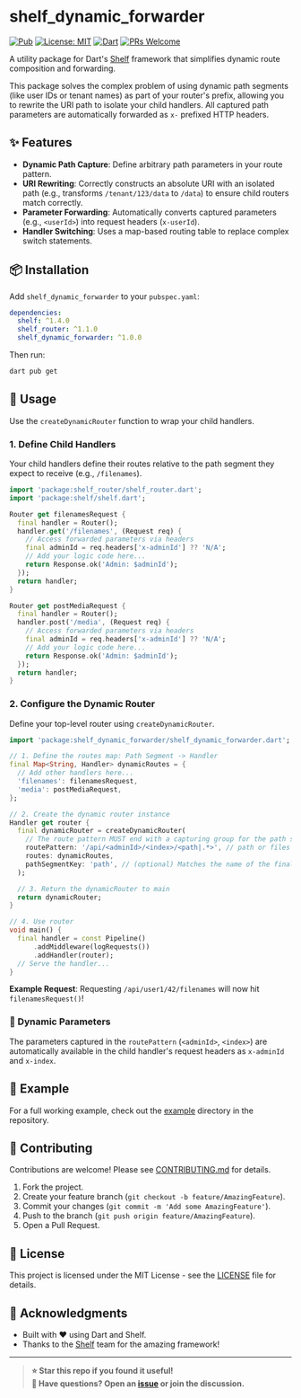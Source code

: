 # shelf_dynamic_forwarder

[![Pub](https://img.shields.io/pub/v/shelf_dynamic_forwarder.svg)](https://pub.dev/packages/shelf_dynamic_forwarder) [![License: MIT](https://img.shields.io/badge/License-MIT-yellow.svg)](https://opensource.org/licenses/MIT) [![Dart](https://img.shields.io/badge/Dart-3.0-blue.svg)](https://dart.dev/) [![PRs Welcome](https://img.shields.io/badge/PRs-welcome-brightgreen.svg)](http://makeapullrequest.com)

A utility package for Dart's [Shelf](https://pub.dev/packages/shelf) framework that simplifies dynamic route composition and forwarding.

This package solves the complex problem of using dynamic path segments (like user IDs or tenant names) as part of your router's prefix, allowing you to rewrite the URI path to isolate your child handlers. All captured path parameters are automatically forwarded as `x-` prefixed HTTP headers.

## ✨ Features

- **Dynamic Path Capture**: Define arbitrary path parameters in your route pattern.
- **URI Rewriting**: Correctly constructs an absolute URI with an isolated path (e.g., transforms `/tenant/123/data` to `/data`) to ensure child routers match correctly.
- **Parameter Forwarding**: Automatically converts captured parameters (e.g., `<userId>`) into request headers (`x-userId`).
- **Handler Switching**: Uses a map-based routing table to replace complex switch statements.

## 📦 Installation

Add `shelf_dynamic_forwarder` to your `pubspec.yaml`:

```yaml
dependencies:
  shelf: ^1.4.0
  shelf_router: ^1.1.0
  shelf_dynamic_forwarder: ^1.0.0
```

Then run:

```bash
dart pub get
```

## 🚀 Usage

Use the `createDynamicRouter` function to wrap your child handlers.

### 1. Define Child Handlers

Your child handlers define their routes relative to the path segment they expect to receive (e.g., `/filenames`).

```dart
import 'package:shelf_router/shelf_router.dart';
import 'package:shelf/shelf.dart';

Router get filenamesRequest {
  final handler = Router();
  handler.get('/filenames', (Request req) {
    // Access forwarded parameters via headers
    final adminId = req.headers['x-adminId'] ?? 'N/A';
    // Add your logic code here...
    return Response.ok('Admin: $adminId');
  });
  return handler;
}

Router get postMediaRequest {
  final handler = Router();
  handler.post('/media', (Request req) {
    // Access forwarded parameters via headers
    final adminId = req.headers['x-adminId'] ?? 'N/A';
    // Add your logic code here...
    return Response.ok('Admin: $adminId');
  });
  return handler;
}
```

### 2. Configure the Dynamic Router

Define your top-level router using `createDynamicRouter`.

```dart
import 'package:shelf_dynamic_forwarder/shelf_dynamic_forwarder.dart';

// 1. Define the routes map: Path Segment -> Handler
final Map<String, Handler> dynamicRoutes = {
  // Add other handlers here...
  'filenames': filenamesRequest,
  'media': postMediaRequest, 
};

// 2. Create the dynamic router instance
Handler get router {
  final dynamicRouter = createDynamicRouter(
    // The route pattern MUST end with a capturing group for the path segment.
    routePattern: '/api/<adminId>/<index>/<path|.*>', // path or files
    routes: dynamicRoutes,
    pathSegmentKey: 'path', // (optional) Matches the name of the final group in routePattern
  );

  // 3. Return the dynamicRouter to main
  return dynamicRouter; 
}

// 4. Use router 
void main() {
  final handler = const Pipeline()
      .addMiddleware(logRequests())
      .addHandler(router);
  // Serve the handler...
}
```

**Example Request**: Requesting `/api/user1/42/filenames` will now hit `filenamesRequest()`!

### 🔧 Dynamic Parameters

The parameters captured in the `routePattern` (`<adminId>`, `<index>`) are automatically available in the child handler's request headers as `x-adminId` and `x-index`.

## 📖 Example

For a full working example, check out the [example](example/) directory in the repository.

## 🤝 Contributing

Contributions are welcome! Please see [CONTRIBUTING.md](CONTRIBUTING.md) for details.

1. Fork the project.
2. Create your feature branch (`git checkout -b feature/AmazingFeature`).
3. Commit your changes (`git commit -m 'Add some AmazingFeature'`).
4. Push to the branch (`git push origin feature/AmazingFeature`).
5. Open a Pull Request.

## 📄 License

This project is licensed under the MIT License - see the [LICENSE](LICENSE) file for details.

## 🙏 Acknowledgments

- Built with ❤️ using Dart and Shelf.
- Thanks to the [Shelf](https://pub.dev/packages/shelf) team for the amazing framework!

---

> **⭐ Star this repo if you found it useful!**  
> **💬 Have questions? Open an [issue](https://github.com/yourusername/shelf_dynamic_forwarder/issues/new) or join the discussion.**
